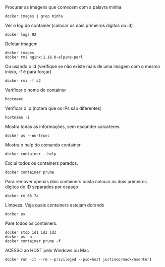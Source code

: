 Procurar as imagens que comecem com a palavra minha<br>
```
docker images | grep minha
```

Ver o log do container (colocar os dois primeiros dígitos do id)<br>
```
docker logs 92
```

Deletar imagem<br>
```
docker images
docker rmi nginx:1.16.0-alpine-perl
```

Ou usando o id (verifique se não existe mais de uma imagem com o mesmo início, -f é para forçar)<br>
```
docker rmi -f a2
```

Verificar o nome do container<br>
```
hostname
```

Verificar o ip (notará que os IPs são diferentes)<br>
```
hostname -i
```

Mostra todas as informações, sem esconder caracteres<br>
```
docker ps --no-trunc
```


Mostra o help do comando container<br>
```
docker container --help
```

Exclui todos os containers parados.<br>
```
docker container prune
```

Para remover apenas dois containers basta colocar os dois primeiros dígitos do ID separados por espaço<br>
```
docker rm 05 7a
```

Limpeza. Veja quais containers estejam dorando<br>
```
docker ps
```

Pare todos os containers.<br>
```
docker stop id1 id2 id3
docker ps -a
docker container prune -f
```

ACESSO ao HOST pelo Windows ou Mac<br>
```
docker run -it --rm --privileged --pid=host justincormack/nsenter1
```